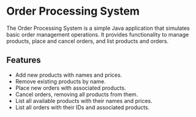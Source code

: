 # Order Processing System

The Order Processing System is a simple Java application that simulates basic order management operations. It provides functionality to manage products, place and cancel orders, and list products and orders.

## Features

- Add new products with names and prices.
- Remove existing products by name.
- Place new orders with associated products.
- Cancel orders, removing all products from them.
- List all available products with their names and prices.
- List all orders with their IDs and associated products.
